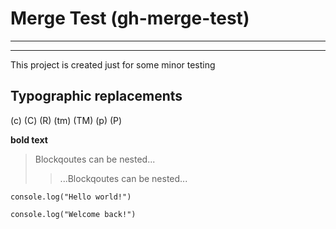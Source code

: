 # Merge Test (gh-merge-test)
---
___


This project is created just for some minor testing
## Typographic replacements
(c) (C) (R) (tm) (TM) (p) (P)

**bold text**
>Blockqoutes can be nested...
>>...Blockqoutes can be nested...

```
console.log("Hello world!")

console.log("Welcome back!")
```
